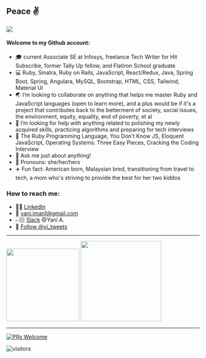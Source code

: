 ## Peace :v:

<!--**yani82/yani82** is a ✨ _special_ ✨ repository because its `README.md` (this file) appears on your GitHub profile.--> 

![](https://media.giphy.com/media/vIGwkHlazI3Jqsp5aE/giphy.gif)


#### Welcome to my Github account:

- :mortar_board: current Associate SE at Infosys, freelance Tech Writer for Hit Subscribe, former Tally Up fellow, and Flatiron School graduate
- :computer: Ruby, Sinatra, Ruby on Rails, JavaScript, React/Redux, Java, Spring Boot, Spring, Angulara, MySQL, Bootstrap, HTML, CSS, Tailwind, Material UI 
- :earth_asia: I’m looking to collaborate on anything that helps me master Ruby and JavaScript languages (open to learn more), and a plus would be if it's a project that contributes back to the betterment of society, social issues, the environment, equity, equality, end of poverty, et al 
- 🤔 I’m looking for help with anything related to polishing my newly acquired skills, practicing algorithms and preparing for tech interviews 
- :book: The Ruby Programming Language, You Don't Know JS, Eloquent JavaScript, Operating Systems: Three Easy Pieces, Cracking the Coding Interview 
- 💬 Ask me just about anything! 
- :hibiscus: Pronouns: she/her/hers
- :airplane: Fun fact: American born, Malaysian bred, transitioning from travel to tech, a mom who's striving to provide the best for her two kiddos 

### How to reach me:
- 💁🏽 [LinkedIn](https://www.linkedin.com/in/yani-asari/) <br/>
- 📧 yani.iman1@gmail.com
- 👉🏽 [Slack](https://slack.com/) @Yani A. <br/>
- 🐤 <a href="https://twitter.com/yi_tweets?ref_src=twsrc%5Etfw" class="twitter-follow-button" data-show-count="false">Follow @yi_tweets</a>

<hr>
<img height="190em" src="https://github-readme-stats.vercel.app/api?username=yani82&show_icons=true&hide_border=true&&count_private=true&include_all_commits=true" /> <img height="210em" src="https://github-readme-stats.vercel.app/api/top-langs/?username=yani82"/>
<hr>

[![PRs Welcome](https://img.shields.io/badge/PRs-welcome-brightgreen.svg?style=flat-square)](http://makeapullrequest.com)


![visitors](https://visitor-badge.glitch.me/badge?page_id=${yani82}.${yani82})

<audio>
         <source src = "/play whoomp" type = "audio">
</audio>
